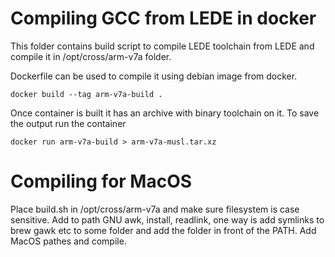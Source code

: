 # Compiling GCC from LEDE in docker

This folder contains build script to compile LEDE toolchain from
LEDE and compile it in /opt/cross/arm-v7a folder.

Dockerfile can be used to compile it using debian image from docker.

```
docker build --tag arm-v7a-build .
```

Once container is built it has an archive with binary toolchain on it.
To save the output run the container

```
docker run arm-v7a-build > arm-v7a-musl.tar.xz
```

# Compiling for MacOS

Place build.sh in /opt/cross/arm-v7a and make sure filesystem is case
sensitive. Add to path GNU awk, install, readlink, one way is add symlinks
to brew gawk etc to some folder and add the folder in front of the PATH.
Add MacOS pathes and compile.
